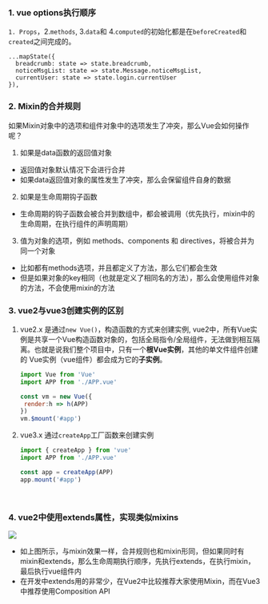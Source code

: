 ### 1. vue options执行顺序

`1. Props`，2.`methods`, 3.`data`和 4.`computed`的初始化都是在`beforeCreated`和`created`之间完成的。

```vue
...mapState({
  breadcrumb: state => state.breadcrumb,
  noticeMsgList: state => state.Message.noticeMsgList,
  currentUser: state => state.login.currentUser
}),
```



### 2. Mixin的合并规则

如果Mixin对象中的选项和组件对象中的选项发生了冲突，那么Vue会如何操作呢？

1.  如果是data函数的返回值对象
   * 返回值对象默认情况下会进行合并
   * 如果data返回值对象的属性发生了冲突，那么会保留组件自身的数据
2.  如果是生命周期钩子函数
   *  生命周期的钩子函数会被合并到数组中，都会被调用（优先执行，mixin中的生命周期，在执行组件的声明周期）
3.  值为对象的选项，例如 methods、components 和 directives，将被合并为同一个对象
   *  比如都有methods选项，并且都定义了方法，那么它们都会生效
   *  但是如果对象的key相同（也就是定义了相同名的方法），那么会使用组件对象的方法，不会使用mixin的方法



### 3.  vue2与vue3创建实例的区别

1. vue2.x 是通过`new Vue()`，构造函数的方式来创建实例, vue2中，所有Vue实例是共享一个Vue构造函数对象的，包括全局指令/全局组件，无法做到相互隔离。也就是说我们整个项目中，只有一个**根Vue实例**，其他的单文件组件创建的 Vue实例（vue组件）都会成为它的**子实例**。

   ```javascript
   import Vue from 'Vue'
   import APP from './APP.vue'
   
   const vm = new Vue({
   	render:h => h(APP)
   })
   vm.$mount('#app')
   ```

   

 2. vue3.x  通过`createApp`工厂函数来创建实例 

    ```javascript
    import { createApp } from 'vue'
    import APP from './APP.vue'
    
    const app = createApp(APP)
    app.mount('#app')
    ```

​		

### 4.  vue2中使用extends属性，实现类似mixins

 ![](https://s3.bmp.ovh/imgs/2022/09/07/65e27ab03064838a.png) 

* 如上图所示，与mixin效果一样，合并规则也和mixin形同，但如果同时有mixin和extends，那么生命周期执行顺序，先执行extends，在执行mixin，最后执行vue组件内
*  在开发中extends用的非常少，在Vue2中比较推荐大家使用Mixin，而在Vue3中推荐使用Composition API

